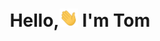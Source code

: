 <h1 align="center">Hello,<img src="https://raw.githubusercontent.com/ABSphreak/ABSphreak/master/gifs/Hi.gif" width="30px" /> I'm Tom</h1>

<!--
**Punkinut/Punkinut** is a ✨ _special_ ✨ repository because its `README.md` (this file) appears on your GitHub profile.

Here are some ideas to get you started:

- 🔭 I’m currently working on ...
- 🌱 I’m currently learning ...
- 👯 I’m looking to collaborate on ...
- 🤔 I’m looking for help with ...
- 💬 Ask me about ...
- 📫 How to reach me: ...
- 😄 Pronouns: ...
- ⚡ Fun fact: ...
-->
